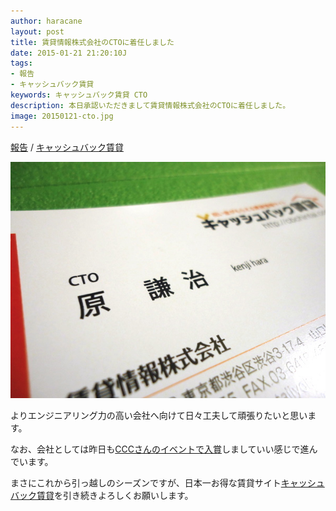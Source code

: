 ```yaml
---
author: haracane
layout: post
title: 賃貸情報株式会社のCTOに着任しました
date: 2015-01-21 21:20:10J
tags:
- 報告
- キャッシュバック賃貸
keywords: キャッシュバック賃貸 CTO
description: 本日承認いただきまして賃貸情報株式会社のCTOに着任しました。
image: 20150121-cto.jpg
---
```

[報告](/tags/information/) / [キャッシュバック賃貸](/tags/cbchintai/)

![賃貸情報株式会社のCTO](/img/600/20150121-cto.jpg)

よりエンジニアリング力の高い会社へ向けて日々工夫して頑張りたいと思います。

なお、会社としては昨日も[CCCさんのイベントで入賞](http://weekly.ascii.jp/elem/000/000/295/295182/)しましていい感じで進んでいます。

まさにこれから引っ越しのシーズンですが、日本一お得な賃貸サイト[キャッシュバック賃貸](http://cbchintai.com/)を引き続きよろしくお願いします。
